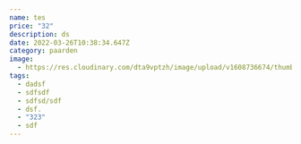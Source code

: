 ```yaml
---
name: tes
price: "32"
description: ds
date: 2022-03-26T10:38:34.647Z
category: paarden
image:
  - https://res.cloudinary.com/dta9vptzh/image/upload/v1608736674/thumbnail_post2_887c52edfd.png
tags:
  - dadsf
  - sdfsdf
  - sdfsd/sdf
  - dsf.
  - "323"
  - sdf
---
```

